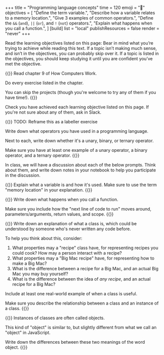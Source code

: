 +++
title = "Programming language concepts"
time = 120
emoji = "📖"
objectives = [
  "Define the term variable.",
  "Describe how a variable relates to a memory location.",
  "Give 3 examples of common operators.",
  "Define the `&&` (`and`), `||` (`or`), and `!` (`not`) operators.",
  "Explain what happens when you call a function.",
]
[build]
  list = "local"
  publishResources = false
  render = "never"
+++

Read the learning objectives listed on this page: Bear in mind what you’re trying to achieve while reading this text. If a topic isn’t making much sense, and isn’t in the objectives, you can probably skip over it. If a topic is listed in the objectives, you should keep studying it until you are confident you’ve met the objective.

{{<note type="Reading">}}
Read chapter 9 of How Computers Work.

Do every exercise listed in the chapter.

You can skip the projects (though you're welcome to try any of them if you have time!).
{{</note>}}

Check you have achieved each learning objective listed on this page. If you're not sure about any of them, ask in Slack.

{{<note type="Exercise">}}
TODO: Reframe this as a labeller exercise

Write down what operators you have used in a programming language.

Next to each, write down whether it's a unary, binary, or ternary operator.

Make sure you have at least one example of a unary operator, a binary operator, and a ternary operator.
{{</note>}}

In class, we will have a discussion about each of the below prompts. Think about them, and write down notes in your notebook to help you participate in the discussion.

{{<note type="Exercise">}}
Explain what a variable is and how it's used. Make sure to use the term "memory location" in your explanation.
{{</note>}}

{{<note type="Exercise">}}
Write down what happens when you call a function.

Make sure you include how the "next line of code to run" moves around, parameters/arguments, return values, and scope.
{{</note>}}

{{<note type="Exercise">}}
Write down an explanation of what a class is, which could be understood by someone who's never written any code before.

To help you think about this, consider:
1. What properties may a "recipe" class have, for representing recipes you could cook? How may a person interact with a recipe?
2. What properties may a "Big Mac recipe" have, for representing how to make a Big Mac?
3. What is the difference between a recipe for a Big Mac, and an actual Big Mac you may buy yourself?
4. What is the difference between the idea of _any recipe_, and an actual recipe for a Big Mac?

Include at least one real-world example of when a class is useful.

Make sure you describe the relationship between a class and an instance of a class.
{{</note>}}

{{<note type="Exercise">}}
Instances of classes are often called objects.

This kind of "object" is similar to, but slightly different from what we call an "object" in JavaScript.

Write down the differences between these two meanings of the word object.
{{</note>}}
